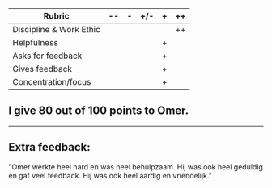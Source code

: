 
| Rubric                    | -- |  -  | +/- |  +  | ++  |
|---------------------------|----|-----|-----|-----|-----|
| Discipline & Work Ethic   |    |     |     |     |  ++ |
| Helpfulness               |    |     |     |  +  |     |
| Asks for feedback         |    |     |     |  +  |     |
| Gives feedback            |    |     |     |  +  |     |
| Concentration/focus       |    |     |     |  +  |     |

## I give 80 out of 100 points to Omer.
---
## Extra feedback:

"Omer werkte heel hard en was heel behulpzaam. Hij was ook heel geduldig en gaf veel feedback.  Hij was ook heel aardig en vriendelijk."